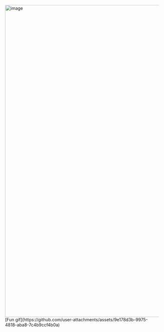 <img width="1919" height="1024" alt="image" src="https://github.com/user-attachments/assets/8b6ca0be-b0c2-4068-83d3-399464c3913a" />
[Fun gif](https://github.com/user-attachments/assets/9e178d3b-9975-4818-aba8-7c4b9ccf4b0a)
